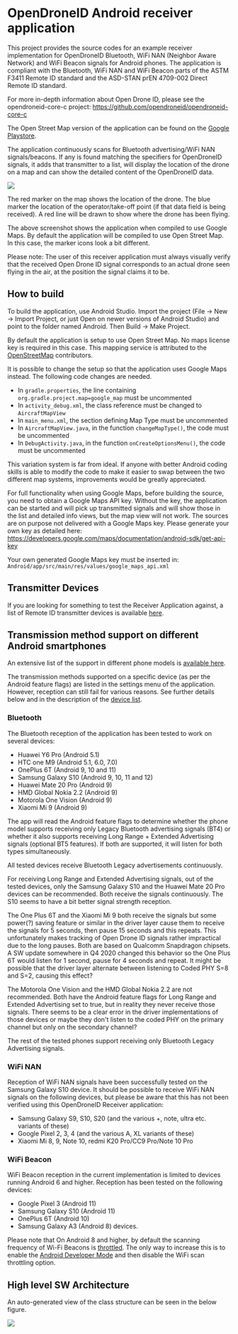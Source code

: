 # OpenDroneID Android receiver application

This project provides the source codes for an example receiver implementation for OpenDroneID Bluetooth, WiFi NAN (Neighbor Aware Network) and WiFi Beacon signals for Android phones.
The application is compliant with the Bluetooth, WiFi NAN and WiFi Beacon parts of the ASTM F3411 Remote ID standard and the ASD-STAN prEN 4709-002 Direct Remote ID standard.

For more in-depth information about Open Drone ID, please see the opendroneid-core-c project: https://github.com/opendroneid/opendroneid-core-c

The Open Street Map version of the application can be found on the [Google Playstore](https://play.google.com/store/apps/details?id=org.opendroneid.android_osm).

The application continuously scans for Bluetooth advertising/WiFi NAN signals/beacons.
If any is found matching the specifiers for OpenDroneID signals, it adds that transmitter to a list, will display the location of the drone on a map and can show the detailed content of the OpenDroneID data.

![](images/Screenshot.jpg)

The red marker on the map shows the location of the drone.
The blue marker the location of the operator/take-off point (if that data field is being received).
A red line will be drawn to show where the drone has been flying.

The above screenshot shows the application when compiled to use Google Maps.
By default the application will be compiled to use Open Street Map.
In this case, the marker icons look a bit different.

Please note: The user of this receiver application must always visually verify that the received Open Drone ID signal corresponds to an actual drone seen flying in the air, at the position the signal claims it to be.

## How to build

To build the application, use Android Studio.
Import the project (File -> New -> Import Project, or just Open on newer versions of Android Studio) and point to the folder named Android.
Then Build -> Make Project.

By default the application is setup to use Open Street Map.
No maps license key is required in this case.
This mapping service is attributed to the [OpenStreetMap](https://www.openstreetmap.org/copyright) contributors.

It is possible to change the setup so that the application uses Google Maps instead.
The following code changes are needed.

* In `gradle.properties`, the line containing `org.gradle.project.map=google_map` must be uncommented
* In `activity_debug.xml`, the class reference must be changed to `AircraftMapView`
* In `main_menu.xml`, the section defining Map Type must be uncommented
* In `AircraftMapView.java`, in the function `changeMapType()`, the code must be uncommented
* In `DebugActivity.java`, in the function `onCreateOptionsMenu()`, the code must be uncommented

This variation system is far from ideal.
If anyone with better Android coding skills is able to modify the code to make it easier to swap between the two different map systems, improvements would be greatly appreciated.

For full functionality when using Google Maps, before building the source, you need to obtain a Google Maps API key.
Without the key, the application can be started and will pick up transmitted signals and will show those in the list and detailed info views, but the map view will not work.
The sources are on purpose not delivered with a Google Maps key.
Please generate your own key as detailed here:
https://developers.google.com/maps/documentation/android-sdk/get-api-key

Your own generated Google Maps key must be inserted in:
`Android/app/src/main/res/values/google_maps_api.xml`

## Transmitter Devices

If you are looking for something to test the Receiver Application against, a list of Remote ID transmitter devices is available [here](transmitter-devices.md).

## Transmission method support on different Android smartphones

An extensive list of the support in different phone models is [available here](supported-smartphones.md).

The transmission methods supported on a specific device (as per the Android feature flags) are listed in the settings menu of the application.
However, reception can still fail for various reasons.
See further details below and in the description of the [device list](supported-smartphones.md).

### Bluetooth

The Bluetooth reception of the application has been tested to work on several devices:
- Huawei Y6 Pro (Android 5.1)
- HTC one M9 (Android 5.1, 6.0, 7.0)
- OnePlus 6T (Android 9, 10 and 11)
- Samsung Galaxy S10 (Android 9, 10, 11 and 12)
- Huawei Mate 20 Pro (Android 9)
- HMD Global Nokia 2.2 (Android 9)
- Motorola One Vision (Android 9)
- Xiaomi Mi 9 (Android 9)

The app will read the Android feature flags to determine whether the phone model supports receiving only Legacy Bluetooth advertising signals (BT4) or whether it also supports receiving Long Range + Extended Advertising signals (optional BT5 features).
If both are supported, it will listen for both types simultaneously.

All tested devices receive Bluetooth Legacy advertisements continuously.

For receiving Long Range and Extended Advertising signals, out of the tested devices, only the Samsung Galaxy S10 and the Huawei Mate 20 Pro devices can be recommended.
Both receive the signals continuously.
The S10 seems to have a bit better signal strength reception.

The One Plus 6T and the Xiaomi Mi 9 both receive the signals but some power(?) saving feature or similar in the driver layer cause them to receive the signals for 5 seconds, then pause 15 seconds and this repeats.
This unfortunately makes tracking of Open Drone ID signals rather impractical due to the long pauses.
Both are based on Qualcomm Snapdragon chipsets.
A SW update somewhere in Q4 2020 changed this behavior so the One Plus 6T would listen for 1 second, pause for 4 seconds and repeat.
It might be possible that the driver layer alternate between listening to Coded PHY S=8 and S=2, causing this effect?

The Motorola One Vision and the HMD Global Nokia 2.2 are not recommended.
Both have the Android feature flags for Long Range and Extended Advertising set to true, but in reality they never receive those signals.
There seems to be a clear error in the driver implementations of those devices or maybe they don't listen to the coded PHY on the primary channel but only on the secondary channel?

The rest of the tested phones support receiving only Bluetooth Legacy Advertising signals.

### WiFi NAN

Reception of WiFi NAN signals have been successfully tested on the Samsung Galaxy S10 device.
It should be possible to receive WiFi NAN signals on the following devices, but please be aware that this has not been verified using this OpenDroneID Receiver application:
- Samsung Galaxy S9, S10, S20 (and the various +, note, ultra etc. variants of these)
- Google Pixel 2, 3, 4 (and the various A, XL variants of these)
- Xiaomi Mi 8, 9, Note 10, redmi K20 Pro/CC9 Pro/Note 10 Pro

### WiFi Beacon

WiFi Beacon reception in the current implementation is limited to devices running Android 6 and higher.
Reception has been tested on the following devices:
- Google Pixel 3 (Android 11)
- Samsung Galaxy S10 (Android 11)
- OnePlus 6T (Android 10)
- Samsung Galaxy A3 (Android 8) devices.

Please note that On Android 8 and higher, by default the scanning frequency of Wi-Fi Beacons is [throttled](https://developer.android.com/guide/topics/connectivity/wifi-scan#wifi-scan-throttling).
The only way to increase this is to enable the [Android Developer Mode](https://developer.android.com/studio/debug/dev-options) and then disable the WiFi scan throttling option.

## High level SW Architecture

An auto-generated view of the class structure can be seen in the below figure.

![](images/OpenDroneID.png)
